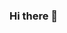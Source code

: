 ### Hi there 👋

<!--
**sourish215/sourish215** is a ✨ _special_ ✨ repository because its `README.md` (this file) appears on your GitHub profile.

Here are some ideas to get you started:

- 🌱 I’m currently learning web development
- 📫 How to reach me: ...
- ⚡ Fun fact: ...
-->
